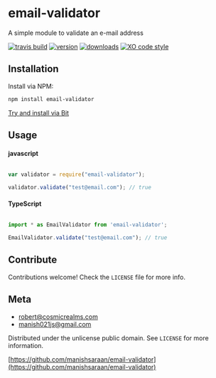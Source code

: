 # email-validator
A simple module to validate an e-mail address

[![travis build](https://img.shields.io/travis/manishsaraan/email-validator.svg?style=flat-square)](https://travis-ci.org/manishsaraan/email-validator)
[![version](https://img.shields.io/npm/v/email-validator.svg?style=flat-square)]((http://npm.im/email-validator))
[![downloads](https://img.shields.io/npm/dm/email-validator.svg?style=flat-square)](https://npm-stat.com/charts.html?package=email-validators&from=2015-08-01)
[![XO code style](https://img.shields.io/badge/code_style-XO-5ed9c7.svg?style=flat-square)](https://github.com/xojs/xo)

## Installation
Install via NPM:

```bash
npm install email-validator

```

[Try and install via Bit](https://bitsrc.io/manishsaraan/email-validator/email-validator)


## Usage

#### javascript

```javascript

var validator = require("email-validator");

validator.validate("test@email.com"); // true

```

#### TypeScript

```typescript

import * as EmailValidator from 'email-validator';

EmailValidator.validate("test@email.com"); // true


```

## Contribute

Contributions welcome! Check the ``LICENSE`` file for more info.

## Meta

* robert@cosmicrealms.com
* manish021js@gmail.com

Distributed under the unlicense public domain. See ``LICENSE`` for more information.

[https://github.com/manishsaraan/email-validator](https://github.com/manishsaraan/email-validator)
